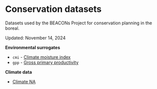 # Conservation datasets

Datasets used by the BEACONs Project for conservation planning in the boreal.

Updated: November 14, 2024

**Environmental surrogates**

  - `cmi` - [Climate moisture index](docs/cmi.md)
  - `gpp` - [Gross primary productivity](docs/gpp.md)

**Climate data**

  - [Climate NA](data/climateNA/cmi.md)
